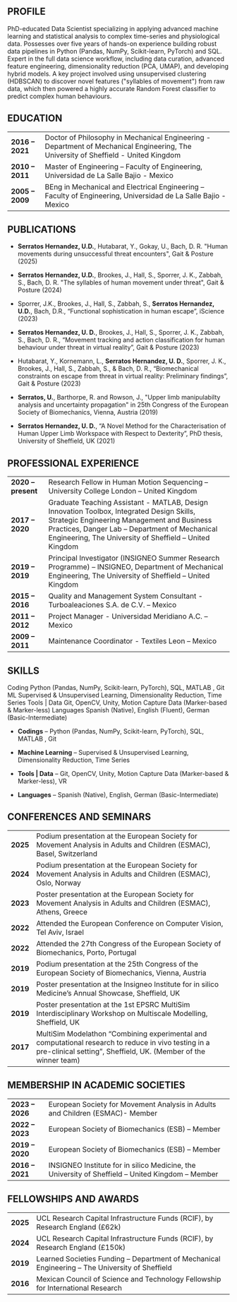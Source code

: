 ## PROFILE

PhD-educated Data Scientist specializing in applying advanced machine learning and statistical analysis to complex time-series and physiological data. Possesses over five years of hands-on experience building robust data pipelines in Python (Pandas, NumPy, Scikit-learn, PyTorch) and SQL. Expert in the full data science workflow, including data curation, advanced feature engineering, dimensionality reduction (PCA, UMAP), and developing hybrid models. A key project involved using unsupervised clustering (HDBSCAN) to discover novel features ("syllables of movement") from raw data, which then powered a highly accurate Random Forest classifier to predict complex human behaviours.

## EDUCATION

|     |     |
| :--- | :--- |
| **2016 – 2021** | Doctor of Philosophy in Mechanical Engineering - Department of Mechanical Engineering, The University of Sheffield - United Kingdom |
| **2010 – 2011** | Master of Engineering – Faculty of Engineering, Universidad de La Salle Bajio - Mexico
| **2005 – 2009** | BEng in Mechanical and Electrical Engineering – Faculty of Engineering, Universidad de La Salle Bajio - Mexico

## PUBLICATIONS

- **Serratos Hernandez, U.D.**, Hutabarat, Y., Gokay, U., Bach, D. R. "Human movements during unsuccessful threat encounters", Gait & Posture (2025)
  
- **Serratos Hernandez, U.D.**, Brookes, J., Hall, S., Sporrer, J. K., Zabbah, S., Bach, D. R. "The syllables of human movement under threat", Gait & Posture (2024)

- Sporrer, J.K., Brookes, J., Hall, S., Zabbah, S., **Serratos Hernandez, U.D.**, Bach, D.R., “Functional sophistication in human escape”, iScience (2023)

- **Serratos Hernandez, U. D.**, Brookes, J., Hall, S., Sporrer, J. K., Zabbah, S., Bach, D. R., “Movement tracking and action classification for human behaviour under threat in virtual reality”, Gait & Posture (2023)

- Hutabarat, Y., Kornemann, L., **Serratos Hernandez, U. D.**, Sporrer, J. K., Brookes, J., Hall, S., Zabbah, S., & Bach, D. R., “Biomechanical constraints on escape from threat in virtual reality: Preliminary findings”, Gait & Posture (2023)

- **Serratos, U.**, Barthorpe, R. and Rowson, J., "Upper limb manipulabilty analysis and uncertainty propagation" in 25th Congress of the European Society of Biomechanics, Vienna, Austria (2019)
  
- **Serratos Hernandez, U. D.**, “A Novel Method for the Characterisation of Human Upper Limb Workspace with Respect to Dexterity”, PhD thesis, University of Sheffield, UK (2021)

## PROFESSIONAL EXPERIENCE

|     |     |
| :--- | :--- |
| **2020 – present** | Research Fellow in Human Motion Sequencing – University College London – United Kingdom |
| **2017 – 2020** | Graduate Teaching Assistant - MATLAB, Design Innovation Toolbox, Integrated Design Skills, Strategic Engineering Management and Business Practices, Danger Lab – Department of Mechanical Engineering, The University of Sheffield – United Kingdom
| **2019 – 2019** | Principal Investigator (INSIGNEO Summer Research Programme) – INSIGNEO, Department of Mechanical Engineering, The University of Sheffield – United Kingdom
| **2015 – 2016** | Quality and Management System Consultant - Turboaleaciones S.A. de C.V. – Mexico
| **2011 – 2012** | Project Manager - Universidad Meridiano A.C. – Mexico
| **2009 – 2011** | Maintenance Coordinator - Textiles Leon – Mexico

## SKILLS

Coding	Python (Pandas, NumPy, Scikit-learn, PyTorch), SQL, MATLAB , Git
ML	Supervised & Unsupervised Learning, Dimensionality Reduction, Time Series
Tools | Data 	Git, OpenCV, Unity, Motion Capture Data (Marker-based & Marker-less) 
Languages	Spanish (Native), English (Fluent), German (Basic-Intermediate) 	


- **Codings** – Python (Pandas, NumPy, Scikit-learn, PyTorch), SQL, MATLAB , Git
  
- **Machine Learning** – Supervised & Unsupervised Learning, Dimensionality Reduction, Time Series

- **Tools | Data** – Git, OpenCV, Unity, Motion Capture Data (Marker-based & Marker-less), VR
  
- **Languages** – Spanish (Native), English, German (Basic-Intermediate)

## CONFERENCES AND SEMINARS

|     |     |
| :--- | :--- |
| **2025** | Podium presentation at the European Society for Movement Analysis in Adults and Children (ESMAC), Basel, Switzerland |
| **2024** | Podium presentation at the European Society for Movement Analysis in Adults and Children (ESMAC), Oslo, Norway |
| **2023** | Poster presentation at the European Society for Movement Analysis in Adults and Children (ESMAC), Athens, Greece |
| **2022** | Attended the European Conference on Computer Vision, Tel Aviv, Israel |
| **2022** | Attended the 27th Congress of the European Society of Biomechanics, Porto, Portugal
| **2019** | Podium presentation at the 25th Congress of the European Society of Biomechanics, Vienna, Austria | 
| **2019** | Poster presentation at the Insigneo Institute for in silico Medicine’s Annual Showcase, Sheffield, UK |
| **2019** | Poster presentation at the 1st EPSRC MultiSim Interdisciplinary Workshop on Multiscale Modelling, Sheffield, UK | 
| **2017** | MultiSim Modelathon “Combining experimental and computational research to reduce in vivo testing in a pre-clinical setting”, Sheffield, UK. (Member of the winner team)

## MEMBERSHIP IN ACADEMIC SOCIETIES

|     |     |
| :--- | :--- |
| **2023 – 2026** | European Society for Movement Analysis in Adults and Children (ESMAC)- Member
| **2022 – 2023** | European Society of Biomechanics (ESB) – Member |
| **2019 – 2020** | European Society of Biomechanics (ESB) – Member |
| **2016 – 2021** | INSIGNEO Institute for in silico Medicine, the University of Sheffield – United Kingdom – Member |

## FELLOWSHIPS AND AWARDS

|     |     |
| :--- | :--- |
| **2025** | UCL Research Capital Infrastructure Funds (RCIF), by Research England (£62k) |
| **2024** | UCL Research Capital Infrastructure Funds (RCIF), by Research England (£150k) |
| **2019** | Learned Societies Funding – Department of Mechanical Engineering – The University of Sheffield |
| **2016** | Mexican Council of Science and Technology Fellowship for International Research |
